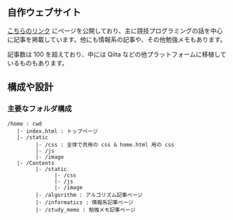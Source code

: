 ## 自作ウェブサイト
<a href = "https://nokonokotlin.github.io/Home/index.html">こちらのリンク</a> にページを公開しており、主に競技プログラミングの話を中心に記事を掲載しています。他にも情報系の記事や、その他勉強メモもあります。

記事数は $100$ を超えており、中には Qiita などの他プラットフォームに移植しているものもあります。


## 構成や設計


### 主要なフォルダ構成

```
/home : cwd
   |- index.html : トップページ
   |- /static 
         |- /css : 全体で共用の css & home.html 用の css
         |- /js
         |- /image     
   |- /Contents
         |- /static
               |- /css 
               |- /js 
               |- /image 
         |- /algorithm : アルゴリズム記事ページ
         |- /informatics : 情報系記事ページ
         |- /study_memo : 勉強メモ記事ページ
```


